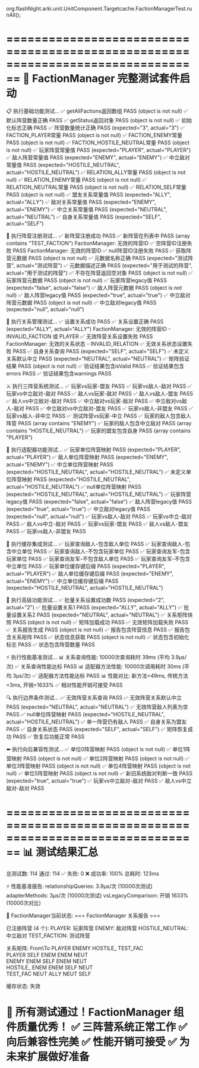 org.flashNight.arki.unit.UnitComponent.Targetcache.FactionManagerTest.runAll();

================================================================================
🚀 FactionManager 完整测试套件启动
================================================================================

📋 执行基础功能测试...
✅ getAllFactions返回数组 PASS (object is not null)
✅ 默认阵营数量正确 PASS
✅ getStatus返回对象 PASS (object is not null)
✅ 初始化标志正确 PASS
✅ 阵营数量统计正确 PASS (expected="3", actual="3")
✅ FACTION_PLAYER常量 PASS (object is not null)
✅ FACTION_ENEMY常量 PASS (object is not null)
✅ FACTION_HOSTILE_NEUTRAL常量 PASS (object is not null)
✅ 玩家阵营常量值 PASS (expected="PLAYER", actual="PLAYER")
✅ 敌人阵营常量值 PASS (expected="ENEMY", actual="ENEMY")
✅ 中立敌对常量值 PASS (expected="HOSTILE_NEUTRAL", actual="HOSTILE_NEUTRAL")
✅ RELATION_ALLY常量 PASS (object is not null)
✅ RELATION_ENEMY常量 PASS (object is not null)
✅ RELATION_NEUTRAL常量 PASS (object is not null)
✅ RELATION_SELF常量 PASS (object is not null)
✅ 盟友关系常量值 PASS (expected="ALLY", actual="ALLY")
✅ 敌对关系常量值 PASS (expected="ENEMY", actual="ENEMY")
✅ 中立关系常量值 PASS (expected="NEUTRAL", actual="NEUTRAL")
✅ 自身关系常量值 PASS (expected="SELF", actual="SELF")

📝 执行阵营注册测试...
✅ 新阵营注册成功 PASS
✅ 新阵营在列表中 PASS (array contains "TEST_FACTION")
FactionManager: 无效的阵营ID
✅ 空阵营ID注册失败 PASS
FactionManager: 无效的阵营ID
✅ null阵营ID注册失败 PASS
✅ 获取阵营元数据 PASS (object is not null)
✅ 元数据名称正确 PASS (expected="测试阵营", actual="测试阵营")
✅ 元数据描述正确 PASS (expected="用于测试的阵营", actual="用于测试的阵营")
✅ 不存在阵营返回空对象 PASS (object is not null)
✅ 玩家阵营元数据 PASS (object is not null)
✅ 玩家阵营legacy值 PASS (expected="false", actual="false")
✅ 敌人阵营元数据 PASS (object is not null)
✅ 敌人阵营legacy值 PASS (expected="true", actual="true")
✅ 中立敌对阵营元数据 PASS (object is not null)
✅ 中立敌对legacy值 PASS (expected="null", actual="null")

🤝 执行关系管理测试...
✅ 设置关系成功 PASS
✅ 关系设置正确 PASS (expected="ALLY", actual="ALLY")
FactionManager: 无效的阵营ID - INVALID_FACTION 或 PLAYER
✅ 无效阵营关系设置失败 PASS
FactionManager: 无效的关系状态 - INVALID_RELATION
✅ 无效关系状态设置失败 PASS
✅ 自身关系查询 PASS (expected="SELF", actual="SELF")
✅ 未定义关系默认中立 PASS (expected="NEUTRAL", actual="NEUTRAL")
✅ 矩阵验证结果 PASS (object is not null)
✅ 验证结果包含isValid PASS
✅ 验证结果包含errors PASS
✅ 验证结果包含warnings PASS

⚔️ 执行三阵营系统测试...
✅ 玩家vs玩家-盟友 PASS
✅ 玩家vs敌人-敌对 PASS
✅ 玩家vs中立敌对-敌对 PASS
✅ 敌人vs玩家-敌对 PASS
✅ 敌人vs敌人-盟友 PASS
✅ 敌人vs中立敌对-敌对 PASS
✅ 中立敌对vs玩家-敌对 PASS
✅ 中立敌对vs敌人-敌对 PASS
✅ 中立敌对vs中立敌对-盟友 PASS
✅ 玩家vs敌人-非盟友 PASS
✅ 玩家vs敌人-非中立 PASS
✅ 测试阵营vs玩家-中立 PASS
✅ 玩家的敌人包含敌人阵营 PASS (array contains "ENEMY")
✅ 玩家的敌人包含中立敌对 PASS (array contains "HOSTILE_NEUTRAL")
✅ 玩家的盟友包含自身 PASS (array contains "PLAYER")

🔄 执行适配器功能测试...
✅ 玩家单位阵营映射 PASS (expected="PLAYER", actual="PLAYER")
✅ 敌人单位阵营映射 PASS (expected="ENEMY", actual="ENEMY")
✅ 中立单位阵营映射 PASS (expected="HOSTILE_NEUTRAL", actual="HOSTILE_NEUTRAL")
✅ 未定义单位阵营映射 PASS (expected="HOSTILE_NEUTRAL", actual="HOSTILE_NEUTRAL")
✅ null单位阵营映射 PASS (expected="HOSTILE_NEUTRAL", actual="HOSTILE_NEUTRAL")
✅ 玩家阵营legacy值 PASS (expected="false", actual="false")
✅ 敌人阵营legacy值 PASS (expected="true", actual="true")
✅ 中立敌对legacy值 PASS (expected="null", actual="null")
✅ 玩家vs敌人-敌对 PASS
✅ 玩家vs中立-敌对 PASS
✅ 敌人vs中立-敌对 PASS
✅ 玩家vs玩家-盟友 PASS
✅ 敌人vs敌人-盟友 PASS
✅ 玩家vs敌人-非盟友 PASS

🎯 执行缓存集成测试...
✅ 玩家查询敌人-包含敌人单位 PASS
✅ 玩家查询敌人-包含中立单位 PASS
✅ 玩家查询敌人-不包含玩家单位 PASS
✅ 玩家查询友军-包含玩家单位 PASS
✅ 玩家查询友军-不包含敌人单位 PASS
✅ 玩家查询友军-不包含中立单位 PASS
✅ 玩家单位缓存键后缀 PASS (expected="PLAYER", actual="PLAYER")
✅ 敌人单位缓存键后缀 PASS (expected="ENEMY", actual="ENEMY")
✅ 中立单位缓存键后缀 PASS (expected="HOSTILE_NEUTRAL", actual="HOSTILE_NEUTRAL")

🚀 执行高级功能测试...
✅ 批量关系设置成功数 PASS (expected="2", actual="2")
✅ 批量设置关系1 PASS (expected="ALLY", actual="ALLY")
✅ 批量设置关系2 PASS (expected="NEUTRAL", actual="NEUTRAL")
✅ 关系矩阵快照 PASS (object is not null)
✅ 矩阵加载成功 PASS
✅ 无效矩阵加载失败 PASS
✅ 关系报告生成 PASS (object is not null)
✅ 报告包含阵营信息 PASS
✅ 报告包含关系矩阵 PASS
✅ 状态信息获取 PASS (object is not null)
✅ 状态包含初始化标志 PASS
✅ 状态包含阵营数量 PASS

⚡ 执行性能基准测试...
📊 关系查询性能: 10000次查询耗时 39ms (平均 3.9μs/次)
✅ 关系查询性能达标 PASS
📊 适配器方法性能: 10000次调用耗时 30ms (平均 3μs/次)
✅ 适配器方法性能达标 PASS
📊 性能对比: 新方法=49ms, 传统方法=3ms, 开销=1633%
✅ 相对性能开销可接受 PASS

🔍 执行边界条件测试...
✅ 无效阵营关系查询 PASS
✅ 无效阵营关系默认中立 PASS (expected="NEUTRAL", actual="NEUTRAL")
✅ 无效阵营敌人列表为空 PASS
✅ null单位阵营映射 PASS (expected="HOSTILE_NEUTRAL", actual="HOSTILE_NEUTRAL")
✅ 单一阵营仍有敌人 PASS
✅ 自身关系为盟友 PASS
✅ 自身关系状态 PASS (expected="SELF", actual="SELF")
✅ 矩阵恢复成功 PASS
✅ 恢复后功能正常 PASS

⬅️ 执行向后兼容性测试...
✅ 单位0阵营映射 PASS (object is not null)
✅ 单位1阵营映射 PASS (object is not null)
✅ 单位2阵营映射 PASS (object is not null)
✅ 单位3阵营映射 PASS (object is not null)
✅ 单位4阵营映射 PASS (object is not null)
✅ 单位5阵营映射 PASS (object is not null)
✅ 新旧系统敌对判断一致 PASS (expected="true", actual="true")
✅ 玩家vs中立敌对-敌对 PASS
✅ 敌人vs中立敌对-敌对 PASS

================================================================================
📊 测试结果汇总
================================================================================
总测试数: 114
通过: 114 ✅
失败: 0 ❌
成功率: 100%
总耗时: 123ms

⚡ 性能基准报告:
  relationshipQueries: 3.9μs/次 (10000次测试)
  adapterMethods: 3μs/次 (10000次测试)
  vsLegacyComparison: 开销 1633% (10000次对比)

🎯 FactionManager当前状态:
=== FactionManager 关系报告 ===

已注册阵营 (4 个):
  PLAYER: 玩家阵营
  ENEMY: 敌对阵营
  HOSTILE_NEUTRAL: 中立敌对
  TEST_FACTION: 测试阵营

关系矩阵:
From\To	PLAYER	ENEMY	HOSTILE_	TEST_FAC	
PLAYER	SELF		ENEM		ENEM		NEUT		
ENEMY	ENEM		SELF		ENEM		NEUT		
HOSTILE_	ENEM		ENEM		SELF		NEUT		
TEST_FAC	NEUT		ALLY		NEUT		SELF		

缓存状态: 失效

🎉 所有测试通过！FactionManager 组件质量优秀！
✅ 三阵营系统正常工作
✅ 向后兼容性完美
✅ 性能开销可接受
✅ 为未来扩展做好准备
================================================================================
